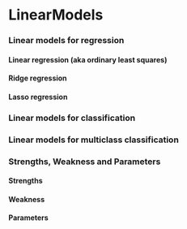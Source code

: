 # LinearModels
### Linear models for regression
#### Linear regression (aka ordinary least squares)
#### Ridge regression
#### Lasso regression
### Linear models for classification
### Linear models for multiclass classification
### Strengths, Weakness and Parameters
#### Strengths
#### Weakness
#### Parameters
